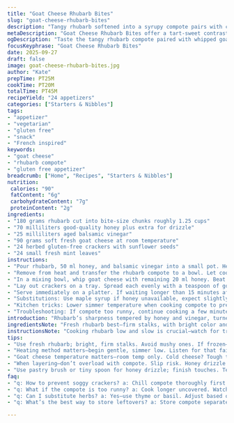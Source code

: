 ```yaml
---
title: "Goat Cheese Rhubarb Bites"
slug: "goat-cheese-rhubarb-bites"
description: "Tangy rhubarb softened into a syrupy compote pairs with creamy goat cheese and aromatic herbs atop crisp crackers. A fusion of tart and sweet, with fresh green notes. Gluten free and vegetarian friendly. Uses balsamic vinegar instead of cider for depth and substitutes rosemary crackers with herbed crackers that have sunflower seeds. The compote reduced slightly longer for thicker texture, and the goat cheese whipped with honey instead of maple. Basil swapped for mint leaves for a fresh twist."
metaDescription: "Goat Cheese Rhubarb Bites offer a tart-sweet contrast atop herbed gluten-free crackers. A burst of flavor and texture in every bite."
ogDescription: "Taste the tangy rhubarb compote paired with whipped goat cheese. A delightful distraction for your sensory experience."
focusKeyphrase: "Goat Cheese Rhubarb Bites"
date: 2025-09-27
draft: false
image: goat-cheese-rhubarb-bites.jpg
author: "Kate"
prepTime: PT25M
cookTime: PT20M
totalTime: PT45M
recipeYield: "24 appetizers"
categories: ["Starters & Nibbles"]
tags:
- "appetizer"
- "vegetarian"
- "gluten free"
- "snack"
- "French inspired"
keywords:
- "goat cheese"
- "rhubarb compote"
- "gluten free appetizer"
breadcrumb: ["Home", "Recipes", "Starters & Nibbles"]
nutrition: 
 calories: "90"
 fatContent: "6g"
 carbohydrateContent: "7g"
 proteinContent: "2g"
ingredients:
- "180 grams rhubarb cut into bite-size chunks roughly 1.25 cups"
- "70 milliliters good-quality honey plus extra for drizzle"
- "25 milliliters aged balsamic vinegar"
- "90 grams soft fresh goat cheese at room temperature"
- "24 herbed gluten-free crackers with sunflower seeds"
- "24 small fresh mint leaves"
instructions:
- "Pour rhubarb, 50 ml honey, and balsamic vinegar into a small pot. Heat gently just until it bubbles, then drop to medium-low. Keep simmering, stirring occasionally, until rhubarb becomes translucent and the liquid thickens to a syrup that coats the spoon; about 20 minutes. Listen for a faint sizzle rather than a rolling boil; that’s where sugars caramelize without burning. Too fast and you’ll scorch the bottom."
- "Remove from heat and transfer the rhubarb compote to a bowl. Let cool uncovered until lukewarm, then cover and chill 45 to 60 minutes until cold. Coldness firms the compote helping it stay put on crackers. Skip refrigeration, and topping gets runny, soggy crackers ahead. Don’t rush that step."
- "In a mixing bowl, whip goat cheese with remaining 20 ml honey. Beat until creamy and aerated; this texture spreads smoother and blends better with rhubarb. Season with salt and cracked black pepper, just a pinch each. Salt balances sweetness and pepper adds subtle bite. Both essential."
- "Lay out crackers on a tray. Spread each evenly with a teaspoon of goat cheese mixture. Spoon compote over cheese dollops—don’t overload or it slips off. Drizzle a few drops of honey over each canapé to round out acidity with sweetness. Top each with fresh mint leaves, tearing gently for fragrance release."
- "Serve immediately on a platter. If waiting longer than 15 minutes after assembly, store loosely covered to prevent crackers losing crispness from ambient moisture. If crackers soften, pop under a broiler for seconds, but never after topping."
- "Substitutions: Use maple syrup if honey unavailable, expect slightly different flavor but same sweetness. Swap mint for fresh thyme or basil if preferred. For crackers, plain gluten-free variety works; add sprinkle of dried rosemary on top after assembly for that herbal note."
- "Kitchen tricks: Lower simmer temperature when cooking compote to prevent crystalizing or burning sugars. Watching for rhubarb to turn almost clear but still hold shape is key—overcooking makes mushy puree. When mixing cheese and honey, use a fork or small whisk to incorporate air, creating lighter mouthfeel and easier spreading. Always room temperature cheese; cold is stiff and tears crackers."
- "Troubleshooting: If compote too runny, continue cooking a few minutes more uncovered. If too stiff, add splash of water or vinegar to loosen slightly. If goat cheese mix too thick, a teaspoon of cream or milk smooths it without breaking emulsion."
introduction: "Rhubarb’s sharpness tempered by honey and vinegar, turned into a rich, sticky compote. Goat cheese whipped to creamy clouds, not lumps. Herbs fresh from the garden, added last second for aroma and color. The contrast between crunchy crackers and juicy-sweet-tart topping is essential. Don’t rush the chilling phase or you’ll lose texture control. This recipe demands patience during cooking and cooling for the best balance on the tongue. It’s a bit rustic but with thoughtful balance of sweet, sour, salty, and herbal flavors. No fuss but maximum taste punch. Mindful seasoning and textural play. Your guests will notice that subtle sophistication."
ingredientsNote: "Fresh rhubarb best—firm stalks, with bright color and no fibrous strings. If using frozen, thaw completely and drain excess water to avoid soggy compote. Balsamic vinegar over cider brings earthier undertone; adjust quantity if using stronger vinegar like red wine or sherry. Goat cheese must be fresh, soft but firm enough to hold shape. Temper at room temp for ease of spreading—cold cheese tears crackers. Gluten-free herbed crackers add crunch without gluten concerns, but if unavailable, use any sturdy cracker. For herbs, mint given here for freshness but basil or thyme work fine—choose according to season or your herb stash."
instructionsNote: "Cooking rhubarb low and slow is crucial—watch for translucent pieces as they indicate breakdown but still holding shape. Stir often, scraping bottom to prevent burning. The syrup thickening is visual: thick enough to coat but runny. Cool compote uncovered at first to release steam and prevent condensation when covered. Cheese whipped with honey until fluffy gives better texture and easier spread. Salt and pepper adjust flavor depth—don’t skip. Assembly: use small spoons for even portions, keep toppings balanced so crackers stay crisp. Drizzle honey last for fresh sweetness and visual shine. Herb leaves added just before serving to maintain color and aroma. Serve fresh for best textures; crackers soften quickly after topping."
tips:
- "Use fresh rhubarb; bright, firm stalks. Avoid mushy ones. If frozen—thaw & drain excess. Compote texture crucial; syrupy not watery."
- "Heating method matters—begin gentle, simmer low. Listen for that faint sizzle. Too fast? Risk burning. Keep stirring to avoid sticking."
- "Goat cheese temperature matters—room temp only. Cold cheese? Tough to spread, tears crackers. Whip till fluffy for easier application."
- "When layering—don’t overload with compote. Slip risk. Honey drizzle last for sweetness. Keeps texture intact; no soggy crackers."
- "Use pastry brush or tiny spoon for honey drizzle; finish touches. Tearing mint leaves releases aroma; adds fresh touch right before serving."
faq:
- "q: How to prevent soggy crackers? a: Chill compote thoroughly first. Assembly right before serving, but keep covered if waiting."
- "q: What if the compote is too runny? a: Cook longer uncovered. Watch thickness—it should coat the back of a spoon."
- "q: Can I substitute herbs? a: Yes—use thyme or basil. Adjust based on what’s available. Fresh is key; dried won’t cut it."
- "q: What’s the best way to store leftovers? a: Store compote separately; keeps it from softening crackers. Refrigerate—but enjoy fresh when possible."

---
```

